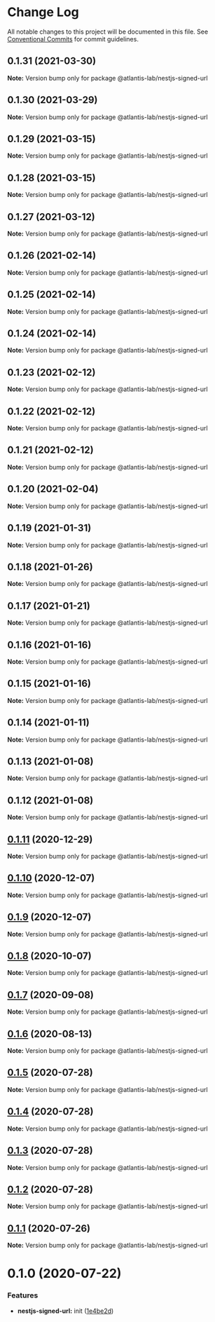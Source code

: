 # Change Log

All notable changes to this project will be documented in this file.
See [Conventional Commits](https://conventionalcommits.org) for commit guidelines.

## 0.1.31 (2021-03-30)

**Note:** Version bump only for package @atlantis-lab/nestjs-signed-url





## 0.1.30 (2021-03-29)

**Note:** Version bump only for package @atlantis-lab/nestjs-signed-url





## 0.1.29 (2021-03-15)

**Note:** Version bump only for package @atlantis-lab/nestjs-signed-url

## 0.1.28 (2021-03-15)

**Note:** Version bump only for package @atlantis-lab/nestjs-signed-url

## 0.1.27 (2021-03-12)

**Note:** Version bump only for package @atlantis-lab/nestjs-signed-url

## 0.1.26 (2021-02-14)

**Note:** Version bump only for package @atlantis-lab/nestjs-signed-url

## 0.1.25 (2021-02-14)

**Note:** Version bump only for package @atlantis-lab/nestjs-signed-url

## 0.1.24 (2021-02-14)

**Note:** Version bump only for package @atlantis-lab/nestjs-signed-url

## 0.1.23 (2021-02-12)

**Note:** Version bump only for package @atlantis-lab/nestjs-signed-url

## 0.1.22 (2021-02-12)

**Note:** Version bump only for package @atlantis-lab/nestjs-signed-url

## 0.1.21 (2021-02-12)

**Note:** Version bump only for package @atlantis-lab/nestjs-signed-url

## 0.1.20 (2021-02-04)

**Note:** Version bump only for package @atlantis-lab/nestjs-signed-url

## 0.1.19 (2021-01-31)

**Note:** Version bump only for package @atlantis-lab/nestjs-signed-url

## 0.1.18 (2021-01-26)

**Note:** Version bump only for package @atlantis-lab/nestjs-signed-url

## 0.1.17 (2021-01-21)

**Note:** Version bump only for package @atlantis-lab/nestjs-signed-url

## 0.1.16 (2021-01-16)

**Note:** Version bump only for package @atlantis-lab/nestjs-signed-url

## 0.1.15 (2021-01-16)

**Note:** Version bump only for package @atlantis-lab/nestjs-signed-url

## 0.1.14 (2021-01-11)

**Note:** Version bump only for package @atlantis-lab/nestjs-signed-url

## 0.1.13 (2021-01-08)

**Note:** Version bump only for package @atlantis-lab/nestjs-signed-url

## 0.1.12 (2021-01-08)

**Note:** Version bump only for package @atlantis-lab/nestjs-signed-url

## [0.1.11](https://github.com/Atlantis-Lab/nestjs/compare/@atlantis-lab/nestjs-signed-url@0.1.10...@atlantis-lab/nestjs-signed-url@0.1.11) (2020-12-29)

**Note:** Version bump only for package @atlantis-lab/nestjs-signed-url

## [0.1.10](https://github.com/Atlantis-Lab/nestjs/compare/@atlantis-lab/nestjs-signed-url@0.1.9...@atlantis-lab/nestjs-signed-url@0.1.10) (2020-12-07)

**Note:** Version bump only for package @atlantis-lab/nestjs-signed-url

## [0.1.9](https://github.com/Atlantis-Lab/nestjs/compare/@atlantis-lab/nestjs-signed-url@0.1.8...@atlantis-lab/nestjs-signed-url@0.1.9) (2020-12-07)

**Note:** Version bump only for package @atlantis-lab/nestjs-signed-url

## [0.1.8](https://github.com/Atlantis-Lab/nestjs/compare/@atlantis-lab/nestjs-signed-url@0.1.7...@atlantis-lab/nestjs-signed-url@0.1.8) (2020-10-07)

**Note:** Version bump only for package @atlantis-lab/nestjs-signed-url

## [0.1.7](https://github.com/Atlantis-Lab/nestjs/compare/@atlantis-lab/nestjs-signed-url@0.1.6...@atlantis-lab/nestjs-signed-url@0.1.7) (2020-09-08)

**Note:** Version bump only for package @atlantis-lab/nestjs-signed-url

## [0.1.6](https://github.com/Atlantis-Lab/nestjs/compare/@atlantis-lab/nestjs-signed-url@0.1.5...@atlantis-lab/nestjs-signed-url@0.1.6) (2020-08-13)

**Note:** Version bump only for package @atlantis-lab/nestjs-signed-url

## [0.1.5](https://github.com/Atlantis-Lab/nestjs/compare/@atlantis-lab/nestjs-signed-url@0.1.4...@atlantis-lab/nestjs-signed-url@0.1.5) (2020-07-28)

**Note:** Version bump only for package @atlantis-lab/nestjs-signed-url

## [0.1.4](https://github.com/Atlantis-Lab/nestjs/compare/@atlantis-lab/nestjs-signed-url@0.1.3...@atlantis-lab/nestjs-signed-url@0.1.4) (2020-07-28)

**Note:** Version bump only for package @atlantis-lab/nestjs-signed-url

## [0.1.3](https://github.com/Atlantis-Lab/nestjs/compare/@atlantis-lab/nestjs-signed-url@0.1.2...@atlantis-lab/nestjs-signed-url@0.1.3) (2020-07-28)

**Note:** Version bump only for package @atlantis-lab/nestjs-signed-url

## [0.1.2](https://github.com/Atlantis-Lab/nestjs/compare/@atlantis-lab/nestjs-signed-url@0.1.1...@atlantis-lab/nestjs-signed-url@0.1.2) (2020-07-28)

**Note:** Version bump only for package @atlantis-lab/nestjs-signed-url

## [0.1.1](https://github.com/Atlantis-Lab/nestjs/compare/@atlantis-lab/nestjs-signed-url@0.1.0...@atlantis-lab/nestjs-signed-url@0.1.1) (2020-07-26)

**Note:** Version bump only for package @atlantis-lab/nestjs-signed-url

# 0.1.0 (2020-07-22)

### Features

- **nestjs-signed-url:** init ([1e4be2d](https://github.com/Atlantis-Lab/nestjs/commit/1e4be2dd5ea6e5264d580e975d9256e57fecffc4))
